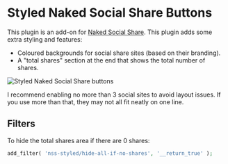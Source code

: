 # Styled Naked Social Share Buttons

This plugin is an add-on for [Naked Social Share](https://github.com/nosegraze/naked-social-share). This plugin adds some extra styling and features:

* Coloured backgrounds for social share sites (based on their branding).
* A "total shares" section at the end that shows the total number of shares.

![Styled Naked Social Share buttons](https://bossplugins.com/wp-content/uploads/2016/10/nss-styled.png)

I recommend enabling no more than 3 social sites to avoid layout issues. If you use more than that, they may not all fit neatly on one line.

## Filters

To hide the total shares area if there are 0 shares:

```php
add_filter( 'nss-styled/hide-all-if-no-shares', '__return_true' );
```